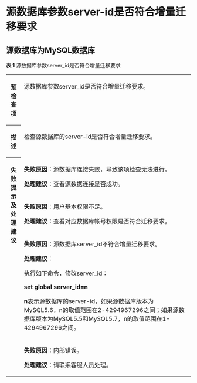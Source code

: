 # 源数据库参数server-id是否符合增量迁移要求<a name="drs_11_0018"></a>

## 源数据库为MySQL数据库<a name="section8961123011172"></a>

**表 1**  源数据库参数server\_id是否符合增量迁移要求

<a name="table4980162018737"></a>
<table><tbody><tr id="row2782383618737"><th class="firstcol" valign="top" width="8.02%" id="mcps1.2.3.1.1"><p id="p3913823218737"><a name="p3913823218737"></a><a name="p3913823218737"></a><strong id="b1669976818737"><a name="b1669976818737"></a><a name="b1669976818737"></a>预检查项</strong></p>
</th>
<td class="cellrowborder" valign="top" width="91.97999999999999%" headers="mcps1.2.3.1.1 "><p id="p6629537918847"><a name="p6629537918847"></a><a name="p6629537918847"></a><span class="keyword" id="keyword621114493815"><a name="keyword621114493815"></a><a name="keyword621114493815"></a>源数据库参数server_id</span>是否符合增量迁移要求。</p>
</td>
</tr>
<tr id="row2742650018737"><th class="firstcol" valign="top" width="8.02%" id="mcps1.2.3.2.1"><p id="p695405318737"><a name="p695405318737"></a><a name="p695405318737"></a><strong id="b6258648518737"><a name="b6258648518737"></a><a name="b6258648518737"></a>描述</strong></p>
</th>
<td class="cellrowborder" valign="top" width="91.97999999999999%" headers="mcps1.2.3.2.1 "><p id="p4040102118352"><a name="p4040102118352"></a><a name="p4040102118352"></a>检查源数据库的server-id是否符合增量迁移要求。</p>
</td>
</tr>
<tr id="row5862944518737"><th class="firstcol" rowspan="4" valign="top" width="8.02%" id="mcps1.2.3.3.1"><p id="p5136462818737"><a name="p5136462818737"></a><a name="p5136462818737"></a><strong id="b5962847118737"><a name="b5962847118737"></a><a name="b5962847118737"></a>失败提示及处理建议</strong></p>
</th>
<td class="cellrowborder" valign="top" width="91.97999999999999%" headers="mcps1.2.3.3.1 "><p id="p177448299308"><a name="p177448299308"></a><a name="p177448299308"></a><strong id="b14119122552816"><a name="b14119122552816"></a><a name="b14119122552816"></a>失败原因</strong>：源数据库连接失败，导致该项检查无法进行。</p>
<p id="p161016291303"><a name="p161016291303"></a><a name="p161016291303"></a><strong id="b8714125723313"><a name="b8714125723313"></a><a name="b8714125723313"></a>处理建议</strong>：查看源数据连接是否成功。</p>
</td>
</tr>
<tr id="row129868449299"><td class="cellrowborder" valign="top" headers="mcps1.2.3.3.1 "><p id="p1598634418294"><a name="p1598634418294"></a><a name="p1598634418294"></a><strong id="b158541237153019"><a name="b158541237153019"></a><a name="b158541237153019"></a>失败原因</strong>：用户基本权限不足。</p>
<p id="p14314118183010"><a name="p14314118183010"></a><a name="p14314118183010"></a><strong id="b88918023410"><a name="b88918023410"></a><a name="b88918023410"></a>处理建议</strong>：查看对应数据库帐号权限是否符合迁移要求。</p>
</td>
</tr>
<tr id="row17970104713299"><td class="cellrowborder" valign="top" headers="mcps1.2.3.3.1 "><p id="p1897064718297"><a name="p1897064718297"></a><a name="p1897064718297"></a><strong id="b972103943015"><a name="b972103943015"></a><a name="b972103943015"></a>失败原因</strong>：源数据库server_id不符合增量迁移要求。</p>
<p id="p52918532305"><a name="p52918532305"></a><a name="p52918532305"></a><strong id="b1964112193417"><a name="b1964112193417"></a><a name="b1964112193417"></a>处理建议</strong>：</p>
<p id="p11886275308"><a name="p11886275308"></a><a name="p11886275308"></a>执行如下命令，修改server_id：</p>
<p id="p1485901894333"><a name="p1485901894333"></a><a name="p1485901894333"></a><strong id="b2769716794333"><a name="b2769716794333"></a><a name="b2769716794333"></a>set global server_id=n</strong></p>
<p id="p48931414153020"><a name="p48931414153020"></a><a name="p48931414153020"></a><strong id="b376778194358"><a name="b376778194358"></a><a name="b376778194358"></a>n</strong>表示源数据库的server-id，如果源数据库版本为MySQL5.6，n的取值范围在2-4294967296之间；如果源数据库版本为MySQL5.5和MySQL5.7，n的取值范围在1-4294967296之间。</p>
</td>
</tr>
<tr id="row360311618737"><td class="cellrowborder" valign="top" headers="mcps1.2.3.3.1 "><p id="p1401991693319"><a name="p1401991693319"></a><a name="p1401991693319"></a><strong id="b1679120406304"><a name="b1679120406304"></a><a name="b1679120406304"></a>失败原因</strong>：内部错误。</p>
<p id="p18751132273017"><a name="p18751132273017"></a><a name="p18751132273017"></a><strong id="b20105364349"><a name="b20105364349"></a><a name="b20105364349"></a>处理建议</strong>：请联系客服人员处理。</p>
</td>
</tr>
</tbody>
</table>

